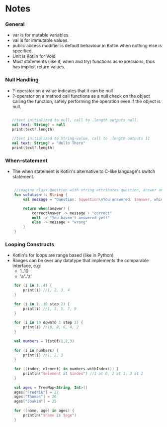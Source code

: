 # Notes

### General

 - var is for mutable variables.
 - val is for immutable values.
 - public access modifier is default behaviour in Kotlin when nothing else is specified.
 - Unit is Kotlin for Void
 - Most statements (like if, when and try) functions as expressions, thus has implicit return values.
 
 ### Null Handling
 
  - ?-operator on a value indicates that it can be null
  - ?-operator on a method call functions as a null check on the object calling the function, safely performing the operation even if the object is null.
 
 ```Kotlin
 
	//text initialized to null, call to .length outputs null.
	val text: String? = null
	print(text?.length)
	
	//text initialized to String-value, call to .length outputs 11
	val text: String? = "Hello There"
	print(text?.length)
 ````
 
### When-statement

 - The when statement is Kotlin's alternative to C-like language's switch statement.

```Kotlin

	//imagine class Question with string attributes question, answer and correctanswer
	fun solution(): String {
		val message = "Question: $question\nYou answered: $answer, which is "

		return when(answer) {
			correctAnswer -> message + "correct"
			null -> "You haven't answered yet!"
			else -> message + "wrong"
		}
	}
```

### Looping Constructs

 - Kotlin's for loops are range based (like in Python)
 - Ranges can be over any datatype that implements the comparable interface, e.g:
	- 1..10
	- 'a'..'z'

```Kotlin
	for (i in 1..4) {
		print(i) //1, 2, 3, 4
	}
	
	for (i in 1..10 step 2) {
		print(i) //1, 3, 5, 7, 9
	}
	
	for (i in 10 downTo 1 step 2) {
		print(i) //10, 8, 6, 4, 2
	}
	
	val numbers = listOf(1,2,3)
	
	for (i in numbers) {
		print(i) //1, 2, 3
	}
	
	for ((index, element) in numbers.withIndex()) {
		println("$element at $index") //1 at 0, 2 at 1, 3 at 2
	}
	
	val ages = TreeMap<String, Int>()
	ages["Fredrik"] = 27
	ages["Thomas"] = 26
	ages["Joakim"] = 25
    
	for ((name, age) in ages) {
		println("$name is $age")
	}
```